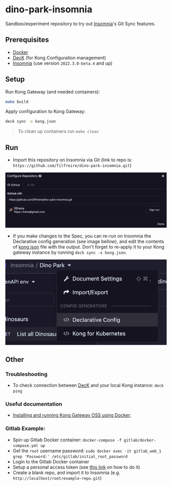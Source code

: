 # dino-park-insomnia

Sandbox/experiment repository to try out [Insomnia](https://insomnia.rest)'s Git Sync features.

## Prerequisites

- [Docker](https://docs.docker.com/engine/install/)
- [DecK](https://github.com/Kong/deck) (for Kong Configuration management)
- [Insomnia](https://github.com/Kong/insomnia/releases) (use version `2022.3.0-beta.4` and up)

## Setup

Run Kong Gateway (and needed containers):

```bash
make build
```

Apply configuration to Kong Gateway:

```bash
deck sync -s kong.json
```

> To clean up containers run `make clean`

## Run

- Import this repository on Insomnia via Git (link to repo is: `https://github.com/filfreire/dino-park-insomnia.git`)

![](imgs/git.png)

- If you make changes to the Spec, you can re-run on Insomnia the Declarative config generation (see image bellow), and edit the contents of [kong.json](kong.json) file with the output. Don't forget to re-apply it to your Kong gateway instance by running `deck sync -s kong.json`.

![](imgs/declarative.png)

## Other

### Troubleshooting

- To check connection between [DecK](https://github.com/Kong/deck) and your local Kong instance: `deck ping`

### Useful documentation

- [Installing and running Kong Gateway OSS using Docker](https://docs.konghq.com/gateway/latest/install-and-run/docker/);
### Gitlab Example:

- Spin up Gitlab Docker container: `docker-compose -f gitlab/docker-compose.yml up`
- Get the `root` username password: `sudo docker exec -it gitlab_web_1 grep 'Password:' /etc/gitlab/initial_root_password`
- Login to the Gitlab Docker container
- Setup a personal access token (see [this link](https://docs.gitlab.com/ee/user/profile/personal_access_tokens.html) on how to do it)
- Create a blank repo, and import it to Insomnia (e.g. `http://localhost/root/example-repo.git`)
